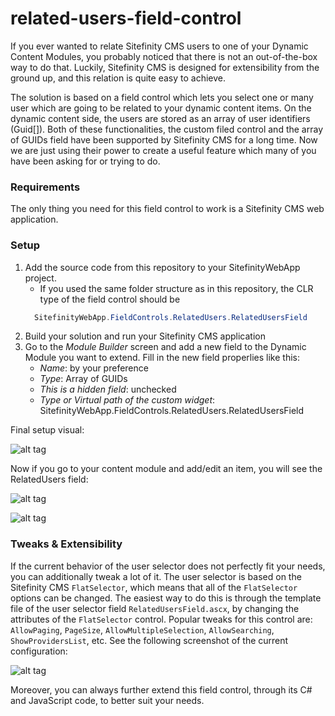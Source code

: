 # related-users-field-control
If you ever wanted to relate Sitefinity CMS users to one of your Dynamic Content Modules, you probably noticed that there is not an out-of-the-box way to do that. Luckily, Sitefinity CMS is designed for extensibility from the ground up, and this relation is quite easy to achieve.

The solution is based on a field control which lets you select one or many user which are going to be related to your dynamic content items. On the dynamic content side, the users are stored as an array of user identifiers (Guid[]). Both of these functionalities, the custom filed control and the array of GUIDs field have been supported by Sitefinity CMS for a long time. Now we are just using their power to create a useful feature which many of you have been asking for or trying to do.


### Requirements
The only thing you need for this field control to work is a Sitefinity CMS web application.

### Setup
1. Add the source code from this repository to your SitefinityWebApp project.
    * If you used the same folder structure as in this repository, the CLR type of the field control should be 
    ```cs
      SitefinityWebApp.FieldControls.RelatedUsers.RelatedUsersField
    ```
2. Build your solution and run your Sitefinity CMS application
3. Go to the *Module Builder* screen and add a new field to the Dynamic Module you want to extend. Fill in the new field properlies like this:
    * _Name_: by your preference
    * _Type_: Array of GUIDs
    * _This is a hidden field_: unchecked
    * _Type or Virtual path of the custom widget_: SitefinityWebApp.FieldControls.RelatedUsers.RelatedUsersField

Final setup visual:

![alt tag](https://raw.githubusercontent.com/Sitefinity-SDK/related-users-field-control/master/ReadmeResources/related-users-module-builder.PNG)

Now if you go to your content module and add/edit an item, you will see the RelatedUsers field:

![alt tag](https://raw.githubusercontent.com/Sitefinity-SDK/related-users-field-control/master/ReadmeResources/related-users-content-module-1.PNG)

![alt tag](https://raw.githubusercontent.com/Sitefinity-SDK/related-users-field-control/master/ReadmeResources/related-users-content-module-2.PNG)

### Tweaks & Extensibility 
If the current behavior of the user selector does not perfectly fit your needs, you can additionally tweak a lot of it. The user selector is based on the Sitefinity CMS `FlatSelector`, which means that all of the `FlatSelector` options can be changed. The easiest way to do this is through the template file of the user selector field `RelatedUsersField.ascx`, by changing the attributes of the `FlatSelector` control. Popular tweaks for this control are: `AllowPaging`, `PageSize`, `AllowMultipleSelection`, `AllowSearching`, `ShowProvidersList`, etc. See the following screenshot of the current configuration:

![alt tag](https://raw.githubusercontent.com/Sitefinity-SDK/related-users-field-control/master/ReadmeResources/flat-selector-settings.PNG)

Moreover, you can always further extend this field control, through its C# and JavaScript code, to better suit your needs.


